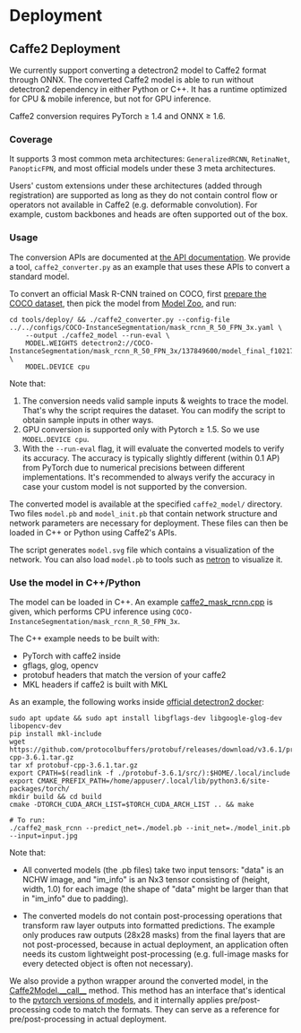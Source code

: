 # Deployment

## Caffe2 Deployment
We currently support converting a detectron2 model to Caffe2 format through ONNX.
The converted Caffe2 model is able to run without detectron2 dependency in either Python or C++.
It has a runtime optimized for CPU & mobile inference, but not for GPU inference.

Caffe2 conversion requires PyTorch ≥ 1.4 and ONNX ≥ 1.6.

### Coverage

It supports 3 most common meta architectures: `GeneralizedRCNN`, `RetinaNet`, `PanopticFPN`,
and most official models under these 3 meta architectures.

Users' custom extensions under these architectures (added through registration) are supported
as long as they do not contain control flow or operators not available in Caffe2 (e.g. deformable convolution).
For example, custom backbones and heads are often supported out of the box.

### Usage

The conversion APIs are documented at [the API documentation](../modules/export).
We provide a tool, `caffe2_converter.py` as an example that uses
these APIs to convert a standard model.

To convert an official Mask R-CNN trained on COCO, first
[prepare the COCO dataset](../../datasets/), then pick the model from [Model Zoo](../../MODEL_ZOO.md), and run:
```
cd tools/deploy/ && ./caffe2_converter.py --config-file ../../configs/COCO-InstanceSegmentation/mask_rcnn_R_50_FPN_3x.yaml \
	--output ./caffe2_model --run-eval \
	MODEL.WEIGHTS detectron2://COCO-InstanceSegmentation/mask_rcnn_R_50_FPN_3x/137849600/model_final_f10217.pkl \
	MODEL.DEVICE cpu
```

Note that:
1. The conversion needs valid sample inputs & weights to trace the model. That's why the script requires the dataset.
	 You can modify the script to obtain sample inputs in other ways.
2. GPU conversion is supported only with Pytorch ≥ 1.5. So we use `MODEL.DEVICE cpu`.
3. With the `--run-eval` flag, it will evaluate the converted models to verify its accuracy.
   The accuracy is typically slightly different (within 0.1 AP) from PyTorch due to
	 numerical precisions between different implementations.
	 It's recommended to always verify the accuracy in case your custom model is not supported by the
	 conversion.

The converted model is available at the specified `caffe2_model/` directory. Two files `model.pb`
and `model_init.pb` that contain network structure and network parameters are necessary for deployment.
These files can then be loaded in C++ or Python using Caffe2's APIs.

The script generates `model.svg` file which contains a visualization of the network.
You can also load `model.pb` to tools such as [netron](https://github.com/lutzroeder/netron) to visualize it.

### Use the model in C++/Python

The model can be loaded in C++. An example [caffe2_mask_rcnn.cpp](../../tools/deploy/) is given,
which performs CPU inference using `COCO-InstanceSegmentation/mask_rcnn_R_50_FPN_3x`.

The C++ example needs to be built with:
* PyTorch with caffe2 inside
* gflags, glog, opencv
* protobuf headers that match the version of your caffe2
* MKL headers if caffe2 is built with MKL

As an example, the following works inside [official detectron2 docker](../../docker/):
```
sudo apt update && sudo apt install libgflags-dev libgoogle-glog-dev libopencv-dev
pip install mkl-include
wget https://github.com/protocolbuffers/protobuf/releases/download/v3.6.1/protobuf-cpp-3.6.1.tar.gz
tar xf protobuf-cpp-3.6.1.tar.gz
export CPATH=$(readlink -f ./protobuf-3.6.1/src/):$HOME/.local/include
export CMAKE_PREFIX_PATH=/home/appuser/.local/lib/python3.6/site-packages/torch/
mkdir build && cd build
cmake -DTORCH_CUDA_ARCH_LIST=$TORCH_CUDA_ARCH_LIST .. && make

# To run:
./caffe2_mask_rcnn --predict_net=./model.pb --init_net=./model_init.pb --input=input.jpg
```

Note that:

* All converted models (the .pb files) take two input tensors:
  "data" is an NCHW image, and "im_info" is an Nx3 tensor consisting of (height, width, 1.0) for
  each image (the shape of "data" might be larger than that in "im_info" due to padding).

* The converted models do not contain post-processing operations that
  transform raw layer outputs into formatted predictions.
  The example only produces raw outputs (28x28 masks) from the final
  layers that are not post-processed, because in actual deployment, an application often needs
  its custom lightweight post-processing (e.g. full-image masks for every detected object is often not necessary).

We also provide a python wrapper around the converted model, in the
[Caffe2Model.\_\_call\_\_](../modules/export.html#detectron2.export.Caffe2Model.__call__) method.
This method has an interface that's identical to the [pytorch versions of models](./models.md),
and it internally applies pre/post-processing code to match the formats.
They can serve as a reference for pre/post-processing in actual deployment.
